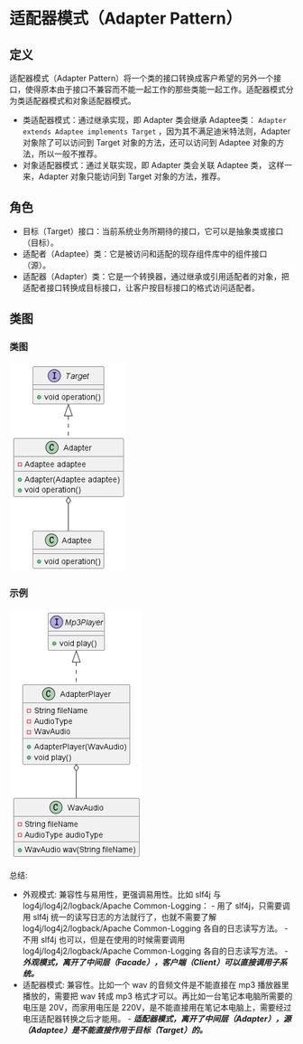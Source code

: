 # 适配器模式（Adapter Pattern）

## 定义

适配器模式（Adapter Pattern）将一个类的接口转换成客户希望的另外一个接口，使得原本由于接口不兼容而不能一起工作的那些类能一起工作。适配器模式分为类适配器模式和对象适配器模式。

- 类适配器模式：通过继承实现，即 Adapter 类会继承 Adaptee类： ```Adapter extends Adaptee implements Target``` ，因为其不满足迪米特法则，Adapter 对象除了可以访问到 Target 对象的方法，还可以访问到 Adaptee 对象的方法，所以一般不推荐。
- 对象适配器模式：通过关联实现，即 Adapter 类会关联 Adaptee 类， 这样一来，Adapter 对象只能访问到 Target 对象的方法，推荐。

## 角色

- 目标（Target）接口：当前系统业务所期待的接口，它可以是抽象类或接口（目标）。
- 适配者（Adaptee）类：它是被访问和适配的现存组件库中的组件接口（源）。
- 适配器（Adapter）类：它是一个转换器，通过继承或引用适配者的对象，把适配者接口转换成目标接口，让客户按目标接口的格式访问适配者。

## 类图

### 类图

![适配器模式（Adapter Pattern）](src/main/resources/static/diagram.png '适配器模式（Adapter Pattern）')

### 示例

![适配器模式（Adapter Pattern）](src/main/resources/static/diagram-demo.png '适配器模式（Adapter Pattern）')

总结:

- 外观模式: 兼容性与易用性，更强调易用性。比如 slf4j 与 log4j/log4j2/logback/Apache Common-Logging：
      - 用了 slf4j，只需要调用 slf4j 统一的读写日志的方法就行了，也就不需要了解 log4j/log4j2/logback/Apache Common-Logging 各自的日志读写方法。
      - 不用 slf4j 也可以，但是在使用的时候需要调用 log4j/log4j2/logback/Apache Common-Logging 各自的日志读写方法。
      - ***外观模式，离开了中间层（Facade），客户端（Client）可以直接调用子系统。***
- 适配器模式: 兼容性。比如一个 wav 的音频文件是不能直接在 mp3 播放器里播放的，需要把 wav 转成 mp3 格式才可以。再比如一台笔记本电脑所需要的电压是 20V，而家用电压是 220V，是不能直接用在笔记本电脑上，需要经过电压适配器转换之后才能用。
      - ***适配器模式，离开了中间层（Adapter），源（Adaptee）是不能直接作用于目标（Target）的。***
